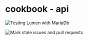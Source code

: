 # cookbook - api
![Testing Lumen with MariaDb](https://github.com/mycookbook/api/workflows/Testing%20Lumen%20with%20MariaDb/badge.svg)

![Mark stale issues and pull requests](https://github.com/mycookbook/api/workflows/Mark%20stale%20issues%20and%20pull%20requests/badge.svg)

